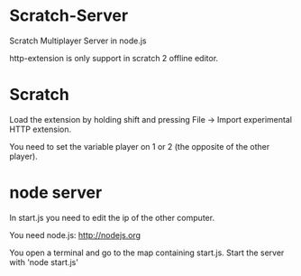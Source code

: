 # Scratch-Server
Scratch Multiplayer Server in node.js

http-extension is only support in scratch 2 offline editor.

# Scratch

Load the extension by holding shift and pressing File -> Import experimental HTTP extension.

You need to set the variable player on 1 or 2 (the opposite of the other player).

# node server

In start.js you need to edit the ip of the other computer.

You need node.js: http://nodejs.org

You open a terminal and go to the map containing start.js. Start the server with 'node start.js'
